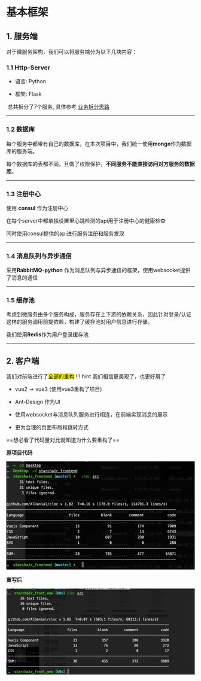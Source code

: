 # 基本框架

## 1. 服务端

对于微服务架构，我们可以将服务端分为以下几块内容：

### 1.1 Http-Server

- 语言: Python

- 框架: Flask

  

​		总共拆分了7个服务, 具体参考 [业务拆分思路](breakdown.md)

-----



### 1.2 数据库

每个服务中都带有自己的数据库，在本次项目中，我们统一使用**mongo**作为数据库的服务端。

每个数据库的表都不同，且做了权限保护，**不同服务不能直接访问对方服务的数据库**。

-------



### 1.3 注册中心

使用 **consul** 作为注册中心

在每个server中都单独设置里心跳检测的api用于注册中心的健康检查

同时使用consul提供的api进行服务注册和服务发现

-----

### 1.4 消息队列与异步通信

采用**RabbitMQ-python** 作为消息队列与异步通信的框架，使用websocket提供了消息的通信

------

### 1.5 缓存池

考虑到微服务由多个服务构成，服务存在上下游的依赖关系，因此针对登录/认证这样的服务调用前提依赖，构建了缓存池对用户信息进行存储。

我们使用**Redis**作为用户登录缓存池

-----



## 2. 客户端

我们对前端进行了<mark>全部的重构</mark> 
!!! hint
    我们相信更美观了，也更好用了
* vue2 -> vue3 (使用vue3重构了项目)

* Ant-Design 作为UI

* 使用websocket与消息队列服务进行相连，在前端实现消息的展示

* 更为合理的页面布局和跳转方式

  

==想必看了代码量对比就知道为什么要重构了==

**原项目代码**

![](old.png)



**重写后**

![](new.png)


